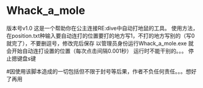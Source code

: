 # Whack_a_mole

版本号v1.0
这是一个帮助你在公主连接RE:dive中自动打地鼠的工具。
使用方法，在position.txt种输入要自动连打的位置要打的地方写1，不打的地方写别的（写0就完了），不要删逗号，修改完后保存
以管理员身份运行Whack_a_mole.exe
就会开始自动连打设置的位置（每次点击间隔0.001秒）
运行时不能干别的。。。
停止摁键盘s键

#因使用该脚本造成的一切包括但不限于封号等后果，作者不负任何责任。。。想好了再用